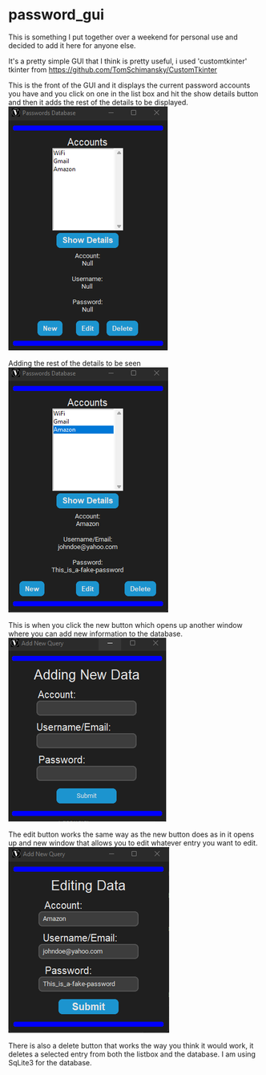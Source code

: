 # password_gui
This is something I put together over a weekend for personal use and decided to add it here for anyone else. 

It's a pretty simple GUI that I think is pretty useful, i used 'customtkinter' tkinter from https://github.com/TomSchimansky/CustomTkinter

This is the front of the GUI and it displays the current password accounts you have and you click on one in the list box and hit the show details button and then
it adds the rest of the details to be displayed.
![](images/image1.png)

Adding the rest of the details to be seen
![](images/image2.png)

This is when you click the new button which opens up another window where you can add new information to the database.
![](images/image3.png)

The edit button works the same way as the new button does as in it opens up and new window that allows you to edit whatever entry you want to edit.
![](images/image4.png)

There is also a delete button that works the way you think it would work, it deletes a selected entry from both the listbox and the database.
I am using SqLite3 for the database.


